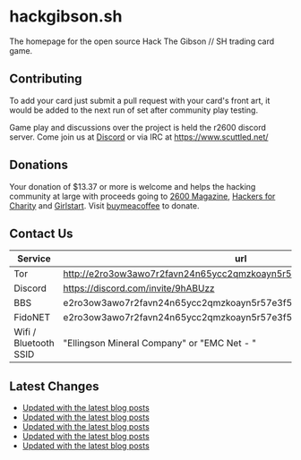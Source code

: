 # hackgibson.sh
The homepage for the open source Hack The Gibson // SH trading card game.


## Contributing

To add your card just submit a pull request with your card's front art, it would be added to the next run of set after community play testing.

Game play and discussions over the project is held the r2600 discord server. Come join us at [Discord](https://discord.com/invite/9hABUzz) or via IRC at https://www.scuttled.net/


## Donations

Your donation of $13.37 or more is welcome and helps the hacking community at large with proceeds going to [2600 Magazine](https://2600.com/), [Hackers for Charity](https://hackersforcharity.org) and [Girlstart](https://girlstart.org).  Visit [buymeacoffee](https://www.buymeacoffee.com/hackgibson.sh) to donate.


## Contact Us

Service | url
-|-
Tor | http://e2ro3ow3awo7r2favn24n65ycc2qmzkoayn5r57e3f56nvjwdcgg32ad.onion
Discord | https://discord.com/invite/9hABUzz
BBS | e2ro3ow3awo7r2favn24n65ycc2qmzkoayn5r57e3f56nvjwdcgg32ad.onion:23
FidoNET | e2ro3ow3awo7r2favn24n65ycc2qmzkoayn5r57e3f56nvjwdcgg32ad.onion:24554
Wifi / Bluetooth SSID | "Ellingson Mineral Company" or "EMC Net - <fidonet address>"

## Latest Changes
<!-- BLOG-POST-LIST:START -->
- [Updated with the latest blog posts](https://github.com/DFW2600/hackgibson.sh/commit/a8fcd9b6375fa4d17420b495f0d02655ec0f8b29)
- [Updated with the latest blog posts](https://github.com/DFW2600/hackgibson.sh/commit/7d1afb73171240afaaeb138f1f06d2d6f08fecdf)
- [Updated with the latest blog posts](https://github.com/DFW2600/hackgibson.sh/commit/fb5fd58b77bcb8f9fe198fbc4af1a628eedf9a40)
- [Updated with the latest blog posts](https://github.com/DFW2600/hackgibson.sh/commit/13c517116704a2251aae4c3c687fad1a1e90c3c6)
- [Updated with the latest blog posts](https://github.com/DFW2600/hackgibson.sh/commit/d1e26b422f06a7c02adb842fd63a50f07abae573)
<!-- BLOG-POST-LIST:END -->
